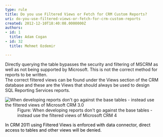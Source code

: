 ```yaml
---
type: rule
title: Do you use Filtered Views or Fetch for CRM Custom Reports?
uri: do-you-use-filtered-views-or-fetch-for-crm-custom-reports
created: 2012-12-10T18:40:08.0000000Z
authors:
- id: 1
  title: Adam Cogan
- id: 32
  title: Mehmet Ozdemir

---
```




<span class='intro'> <p>
          Directly querying the table bypasses the security and filtering of MSCRM as well
          as not being supported by Microsoft. This​ is not the correct method for reports
          to be written.
          <br>
          The correct filtered views can be found under the Views section of the CRM database
          and these are the Views that should always be used to design SQL Reporting Services
          reports.
        </p> </span>

<dl class="image">
          <dt>
            <img alt="When developing reports don't go against the base tables - instead use the filtered views of Microsoft CRM 3.0" src="/SoftwareDevelopment/RulesToBetterCRMForDevelopers/PublishingImages/CRM_FilteredView.jpg" />
          </dt>
          <dd>
            Figure&#58; When developing reports don't go against the base tables - instead use the
            filtered views of Microsoft CRM 4</dd></dl><p><span style="color&#58;#000000;text-transform&#58;none;text-indent&#58;0px;letter-spacing&#58;normal;word-spacing&#58;0px;float&#58;none;white-space&#58;normal;display&#58;inline !important;">In CRM 2011 using Filtered Views is enforced with data connector, direct access to tables and other views will be denied.</span></p><dl class="image">
        </dl>



